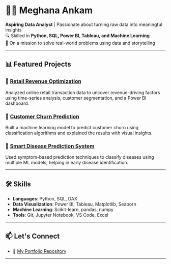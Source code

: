 # 👩‍💻 Meghana Ankam

**Aspiring Data Analyst** | Passionate about turning raw data into meaningful insights  
🔍 Skilled in **Python, SQL, Power BI, Tableau, and Machine Learning**  
🚀 On a mission to solve real-world problems using data and storytelling

---

## 📊 Featured Projects

### 🔹 [Retail Revenue Optimization](https://github.com/MeghanaAnkamm/data-science-portfolio/tree/main/Retail_Revenue_Optimization_Complete)
Analyzed online retail transaction data to uncover revenue-driving factors using time-series analysis, customer segmentation, and a Power BI dashboard.

### 🔹 [Customer Churn Prediction](https://github.com/MeghanaAnkamm/data-science-portfolio/tree/main/Customer_Churn_Prediction_Project%20(1))
Built a machine learning model to predict customer churn using classification algorithms and explained the results with visual insights.

### 🔹 [Smart Disease Prediction System](https://github.com/MeghanaAnkamm/data-science-portfolio/tree/main/Smart_Disease_Prediction)
Used symptom-based prediction techniques to classify diseases using multiple ML models, helping in early disease identification.

---

## 🛠️ Skills

- **Languages**: Python, SQL, DAX
- **Data Visualization**: Power BI, Tableau, Matplotlib, Seaborn
- **Machine Learning**: Scikit-learn, pandas, numpy
- **Tools**: Git, Jupyter Notebook, VS Code, Excel

---

## 📫 Let's Connect

- 📂 [My Portfolio Repository](https://github.com/MeghanaAnkamm/data-science-portfolio)

---


